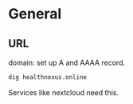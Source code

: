 # General

## URL
domain: set up A and AAAA record.

```bash
dig healthnexus.online
```

Services like nextcloud need this.